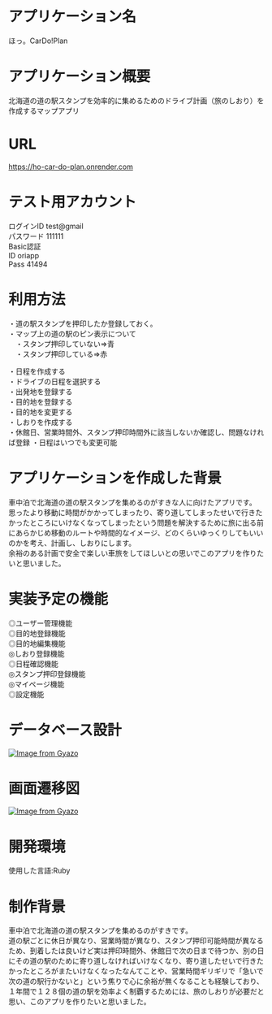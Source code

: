 
# アプリケーション名	
ほっ。CarDo!Plan  

# アプリケーション概要	
北海道の道の駅スタンプを効率的に集めるためのドライブ計画（旅のしおり）を作成するマップアプリ

# URL
https://ho-car-do-plan.onrender.com  

# テスト用アカウント
ログインID  test@gmail  
パスワード  111111  
Basic認証  
ID    oriapp  
Pass  41494

# 利用方法
・道の駅スタンプを押印したか登録しておく。  
・マップ上の道の駅のピン表示について   
　・スタンプ押印していない⇒青  
　・スタンプ押印している⇒赤  

・日程を作成する  
・ドライブの日程を選択する  
・出発地を登録する  
・目的地を登録する    
・目的地を変更する  
・しおりを作成する  
・休館日、営業時間外、スタンプ押印時間外に該当しないか確認し、問題なければ登録
・日程はいつでも変更可能


# アプリケーションを作成した背景
車中泊で北海道の道の駅スタンプを集めるのがすきな人に向けたアプリです。
思ったより移動に時間がかかってしまったり、寄り道してしまったせいで行きたかったところにいけなくなってしまったという問題を解決するために旅に出る前にあらかじめ移動のルートや時間的なイメージ、どのくらいゆっくりしてもいいのかを考え、計画し、しおりにします。  
余裕のある計画で安全で楽しい車旅をしてほしいとの思いでこのアプリを作りたいと思いました。

# 実装予定の機能
◎ユーザー管理機能  
◎目的地登録機能  
◎目的地編集機能  
◎しおり登録機能  
◎日程確認機能  
◎スタンプ押印登録機能  
◎マイページ機能  
◎設定機能  

# データベース設計
[![Image from Gyazo](https://i.gyazo.com/d28732fc48b22a564c03fdf4e6f3e7e8.png)](https://gyazo.com/d28732fc48b22a564c03fdf4e6f3e7e8)

# 画面遷移図
[![Image from Gyazo](https://i.gyazo.com/88efafa7ed33f368aa1283514b57d41f.png)](https://gyazo.com/88efafa7ed33f368aa1283514b57d41f)

# 開発環境
使用した言語:Ruby

# 制作背景
車中泊で北海道の道の駅スタンプを集めるのがすきです。  
道の駅ごとに休日が異なり、営業時間が異なり、スタンプ押印可能時間が異なるため、到着したは良いけど実は押印時間外、休館日で次の日まで待つか、別の日にその道の駅のために寄り道しなければいけなくなり、寄り道したせいで行きたかったところがまたいけなくなったなんてことや、営業時間ギリギリで「急いで次の道の駅行かないと」という焦りで心に余裕が無くなることも経験しており、１年間で１２８個の道の駅を効率よく制覇するためには、旅のしおりが必要だと思い、このアプリを作りたいと思いました。

